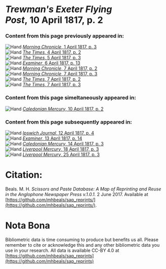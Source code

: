 # *Trewman's Exeter Flying Post*, 10 April 1817, p. 2  
  
### Content from this page previously appeared in:  
![Hand](http://scissorsandpaste.net/wp-content/uploads/2017/06/smallhandpointer.png) [*Morning Chronicle*, 1 April 1817, p. 3](https://mhbeals.github.io/sap_html/Morning-Chronicle/Morning-Chronicle-1-April-1817-p-3)  
![Hand](http://scissorsandpaste.net/wp-content/uploads/2017/06/smallhandpointer.png) [*The Times*, 4 April 1817, p. 2](https://mhbeals.github.io/sap_html/The-Times/The-Times-4-April-1817-p-2)  
![Hand](http://scissorsandpaste.net/wp-content/uploads/2017/06/smallhandpointer.png) [*The Times*, 5 April 1817, p. 3](https://mhbeals.github.io/sap_html/The-Times/The-Times-5-April-1817-p-3)  
![Hand](http://scissorsandpaste.net/wp-content/uploads/2017/06/smallhandpointer.png) [*Examiner*, 6 April 1817, p. 13](https://mhbeals.github.io/sap_html/Examiner/Examiner-6-April-1817-p-13)  
![Hand](http://scissorsandpaste.net/wp-content/uploads/2017/06/smallhandpointer.png) [*Morning Chronicle*, 7 April 1817, p. 2](https://mhbeals.github.io/sap_html/Morning-Chronicle/Morning-Chronicle-7-April-1817-p-2)  
![Hand](http://scissorsandpaste.net/wp-content/uploads/2017/06/smallhandpointer.png) [*Morning Chronicle*, 7 April 1817, p. 3](https://mhbeals.github.io/sap_html/Morning-Chronicle/Morning-Chronicle-7-April-1817-p-3)  
![Hand](http://scissorsandpaste.net/wp-content/uploads/2017/06/smallhandpointer.png) [*The Times*, 7 April 1817, p. 2](https://mhbeals.github.io/sap_html/The-Times/The-Times-7-April-1817-p-2)  
![Hand](http://scissorsandpaste.net/wp-content/uploads/2017/06/smallhandpointer.png) [*The Times*, 7 April 1817, p. 3](https://mhbeals.github.io/sap_html/The-Times/The-Times-7-April-1817-p-3)  
  
### Content from this page simeltaneously appeared in:  
![Hand](http://scissorsandpaste.net/wp-content/uploads/2017/06/smallhandpointer.png) [*Caledonian Mercury*, 10 April 1817, p. 2](https://mhbeals.github.io/sap_html/Caledonian-Mercury/Caledonian-Mercury-10-April-1817-p-2)  
  
### Content from this page subsequently appeared in:  
![Hand](http://scissorsandpaste.net/wp-content/uploads/2017/06/smallhandpointer.png) [*Ipswich Journal*, 12 April 1817, p. 4](https://mhbeals.github.io/sap_html/Ipswich-Journal/Ipswich-Journal-12-April-1817-p-4)  
![Hand](http://scissorsandpaste.net/wp-content/uploads/2017/06/smallhandpointer.png) [*Examiner*, 13 April 1817, p. 14](https://mhbeals.github.io/sap_html/Examiner/Examiner-13-April-1817-p-14)  
![Hand](http://scissorsandpaste.net/wp-content/uploads/2017/06/smallhandpointer.png) [*Caledonian Mercury*, 14 April 1817, p. 3](https://mhbeals.github.io/sap_html/Caledonian-Mercury/Caledonian-Mercury-14-April-1817-p-3)  
![Hand](http://scissorsandpaste.net/wp-content/uploads/2017/06/smallhandpointer.png) [*Liverpool Mercury*, 18 April 1817, p. 3](https://mhbeals.github.io/sap_html/Liverpool-Mercury/Liverpool-Mercury-18-April-1817-p-3)  
![Hand](http://scissorsandpaste.net/wp-content/uploads/2017/06/smallhandpointer.png) [*Liverpool Mercury*, 25 April 1817, p. 3](https://mhbeals.github.io/sap_html/Liverpool-Mercury/Liverpool-Mercury-25-April-1817-p-3)  


# Citation: 

Beals. M. H. *Scissors and Paste Database: A Map of Reprinting and Reuse in the Anglophone Newspaper Press v.1.0.1.* 2 June 2017. Available at [https://github.com/mhbeals/sap_reprints/](https://github.com/mhbeals/sap_reprints/). 

# Nota Bona

Bibliometric data is time consuming to produce but benefits us all. Please remember to cite or acknowledge this and any other bibliometric data you use in your research. All data is available CC-BY 4.0 at [https://github.com/mhbeals/sap_reprints](https://github.com/mhbeals/sap_reprints)